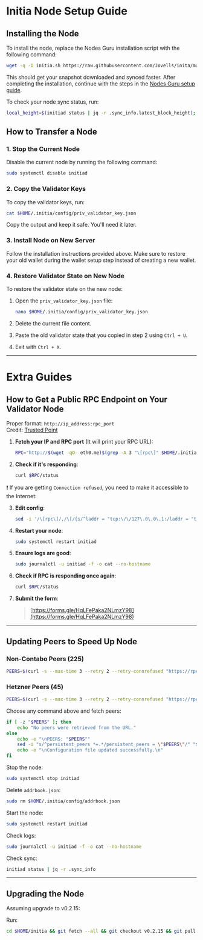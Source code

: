 # Initia Node Setup Guide

## Installing the Node

To install the node, replace the Nodes Guru installation script with the following command:

```sh
wget -q -O initia.sh https://raw.githubusercontent.com/Jovells/inita/main/initia.sh && sudo chmod +x initia.sh && ./initia.sh && source $HOME/.bash_profile
```

This should get your snapshot downloaded and synced faster. After completing the installation, continue with the steps in the [Nodes Guru setup guide](https://nodes.guru/testnets/initia/setup-guide/en).

To check your node sync status, run:

```sh
local_height=$(initiad status | jq -r .sync_info.latest_block_height); network_height=$(curl -s https://rpc-initia-testnet.trusted-point.com/status | jq -r .result.sync_info.latest_block_height); blocks_left=$((network_height - local_height)); echo "Your node height: $local_height"; echo "Network height: $network_height"; echo "Blocks left: $blocks_left"
```

## How to Transfer a Node

### 1. Stop the Current Node

Disable the current node by running the following command:

```sh
sudo systemctl disable initiad
```

### 2. Copy the Validator Keys

To copy the validator keys, run:

```sh
cat $HOME/.initia/config/priv_validator_key.json
```

Copy the output and keep it safe. You'll need it later.

### 3. Install Node on New Server

Follow the installation instructions provided above. Make sure to restore your old wallet during the wallet setup step instead of creating a new wallet.

### 4. Restore Validator State on New Node

To restore the validator state on the new node:

1. Open the `priv_validator_key.json` file:

    ```sh
    nano $HOME/.initia/config/priv_validator_key.json
    ```

2. Delete the current file content.
3. Paste the old validator state that you copied in step 2 using `Ctrl + U`.
4. Exit with `Ctrl + X`.

---

# Extra Guides

## How to Get a Public RPC Endpoint on Your Validator Node

Proper format: `http://ip_address:rpc_port`  
Credit: [Trusted Point](https://trusted-point.com/)

1. **Fetch your IP and RPC port** (It will print your RPC URL):

    ```bash
    RPC="http://$(wget -qO- eth0.me)$(grep -A 3 "\[rpc\]" $HOME/.initia/config/config.toml | egrep -o ":[0-9]+")" && echo $RPC
    ```

2. **Check if it's responding**:

    ```bash
    curl $RPC/status
    ```

❗ If you are getting `Connection refused`, you need to make it accessible to the Internet:

3. **Edit config**:

    ```bash
    sed -i '/\[rpc\]/,/\[/{s/^laddr = "tcp:\/\/127\.0\.0\.1:/laddr = "tcp:\/\/0.0.0.0:/}' $HOME/.initia/config/config.toml
    ```

4. **Restart your node**:

    ```bash
    sudo systemctl restart initiad
    ```

5. **Ensure logs are good**:

    ```bash
    sudo journalctl -u initiad -f -o cat --no-hostname
    ```

6. **Check if RPC is responding once again**:

    ```bash
    curl $RPC/status
    ```

7. **Submit the form**:

    > [https://forms.gle/HqLFePaka2NLmzY98](https://forms.gle/HqLFePaka2NLmzY98)

---

## Updating Peers to Speed Up Node

### Non-Contabo Peers (225)

```bash
PEERS=$(curl -s --max-time 3 --retry 2 --retry-connrefused "https://rpc-initia-testnet.trusted-point.com/non_contabo_peers.txt")
```

### Hetzner Peers (45)

```bash
PEERS=$(curl -s --max-time 3 --retry 2 --retry-connrefused "https://rpc-initia-testnet.trusted-point.com/hetzner_peers.txt")
```

Choose any command above and fetch peers:

```bash
if [ -z "$PEERS" ]; then
    echo "No peers were retrieved from the URL."
else
    echo -e "\nPEERS: "$PEERS""
    sed -i "s/^persistent_peers *=.*/persistent_peers = \"$PEERS\"/" "$HOME/.initia/config/config.toml"
    echo -e "\nConfiguration file updated successfully.\n"
fi
```

Stop the node:

```bash
sudo systemctl stop initiad
```

Delete `addrbook.json`:

```bash
sudo rm $HOME/.initia/config/addrbook.json
```

Start the node:

```bash
sudo systemctl restart initiad
```

Check logs:

```bash
sudo journalctl -u initiad -f -o cat --no-hostname
```

Check sync:

```bash
initiad status | jq -r .sync_info
```

---

## Upgrading the Node

Assuming upgrade to v0.2.15:

Run:

```sh
cd $HOME/initia && git fetch --all && git checkout v0.2.15 && git pull origin v0.2.15 && make build && sudo mv $HOME/initia/build/initiad $(which initiad) && sudo systemctl restart initiad && sudo journalctl -u initiad -f
```
